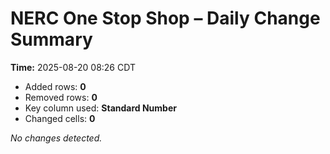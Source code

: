 # NERC One Stop Shop – Daily Change Summary
**Time:** 2025-08-20 08:26 CDT

- Added rows: **0**
- Removed rows: **0**
- Key column used: **Standard Number**
- Changed cells: **0**

_No changes detected._